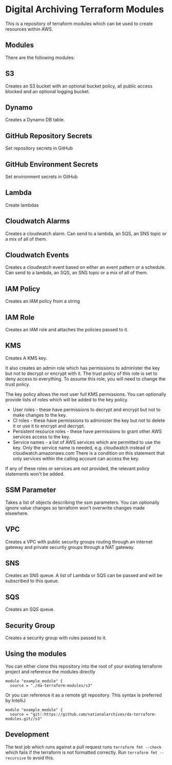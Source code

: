 # Digital Archiving Terraform Modules

This is a repository of terraform modules which can be used to create resources within AWS. 

## Modules
There are the following modules:

## S3
Creates an S3 bucket with an optional bucket policy, all public access blocked and an optional logging bucket.

## Dynamo
Creates a Dynamo DB table. 

## GitHub Repository Secrets
Set repository secrets in GitHub

## GitHub Environment Secrets
Set environment secrets in GitHub

## Lambda
Create lambdas

## Cloudwatch Alarms
Creates a cloudwatch alarm. Can send to a lambda, an SQS, an SNS topic or a mix of all of them.

## Cloudwatch Events
Creates a cloudwatch event based on either an event pattern or a schedule. Can send to a lambda, an SQS, an SNS topic or a mix of all of them.

## IAM Policy
Creates an IAM policy from a string

## IAM Role
Creates an IAM role and attaches the policies passed to it.

## KMS
Creates A KMS key. 

It also creates an admin role which has permissions to administer the key but not to decrypt or encrypt with it. 
The trust policy of this role is set to deny access to everything. To assume this role, you will need to change the trust policy.

The key policy allows the root user full KMS permissions. You can optionally provide lists of roles which will be added to the key policy.
* User roles - these have permissions to decrypt and encrypt but not to make changes to the key.
* CI roles - these have permissions to administer the key but not to delete it or use it to encrypt and decrypt.
* Persistent resource roles - these have permissions to grant other AWS services access to the key.
* Service names - a list of AWS services which are permitted to use the key. Only the service name is needed, e.g. cloudwatch instead of cloudwatch.amazonaws.com
  There is a condition on this statement that only services within the calling account can access the key.

If any of these roles or services are not provided, the relevant policy statements won't be added. 

## SSM Parameter
Takes a list of objects describing the ssm parameters. You can optionally ignore value changes so terraform won't overwrite changes made elsewhere.

## VPC
Creates a VPC with public security groups routing through an internet gateway and private security groups through a NAT gateway.

## SNS
Creates an SNS queue. A list of Lambda or SQS can be passed and will be subscribed to this queue.

## SQS
Creates an SQS queue.

## Security Group
Creates a security group with rules passed to it.

## Using the modules
You can either clone this repository into the root of your existing terraform project and reference the modules directly
```hcl
module "example_module" {
  source = "./da-terraform-modules/s3"
```

Or you can reference it as a remote git repository. This syntax is preferred by IntelliJ
```hcl
module "example_module" {
  source = "git::https://github.com/nationalarchives/da-terraform-modules.git//s3"
```

## Development
The test job which runs against a pull request runs `terraform fmt --check` which fails if the terraform is not formatted correctly.
Run `terraform fmt --recursive` to avoid this.
